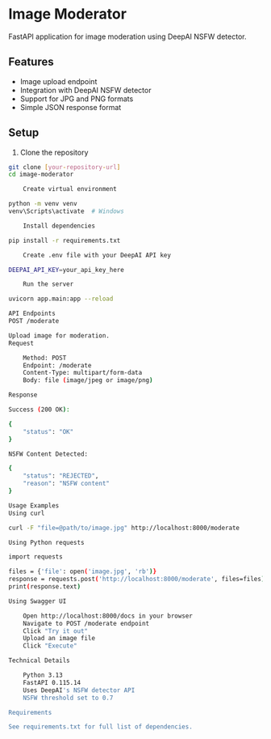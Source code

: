 # Image Moderator

FastAPI application for image moderation using DeepAI NSFW detector.

## Features
- Image upload endpoint
- Integration with DeepAI NSFW detector
- Support for JPG and PNG formats
- Simple JSON response format

## Setup

1. Clone the repository
```bash
git clone [your-repository-url]
cd image-moderator

    Create virtual environment

python -m venv venv
venv\Scripts\activate  # Windows

    Install dependencies

pip install -r requirements.txt

    Create .env file with your DeepAI API key

DEEPAI_API_KEY=your_api_key_here

    Run the server

uvicorn app.main:app --reload

API Endpoints
POST /moderate

Upload image for moderation.
Request

    Method: POST
    Endpoint: /moderate
    Content-Type: multipart/form-data
    Body: file (image/jpeg or image/png)

Response

Success (200 OK):

{
    "status": "OK"
}

NSFW Content Detected:

{
    "status": "REJECTED",
    "reason": "NSFW content"
}

Usage Examples
Using curl

curl -F "file=@path/to/image.jpg" http://localhost:8000/moderate

Using Python requests

import requests

files = {'file': open('image.jpg', 'rb')}
response = requests.post('http://localhost:8000/moderate', files=files)
print(response.text)

Using Swagger UI

    Open http://localhost:8000/docs in your browser
    Navigate to POST /moderate endpoint
    Click "Try it out"
    Upload an image file
    Click "Execute"

Technical Details

    Python 3.13
    FastAPI 0.115.14
    Uses DeepAI's NSFW detector API
    NSFW threshold set to 0.7

Requirements

See requirements.txt for full list of dependencies.